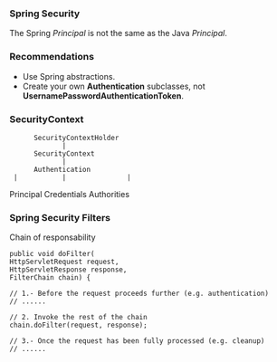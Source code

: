 ### Spring Security

The Spring *Principal* is not the same as the Java *Principal*.

### Recommendations

- Use Spring abstractions.
- Create your own **Authentication** subclasses, not **UsernamePasswordAuthenticationToken**.

### SecurityContext

          SecurityContextHolder
                 |
          SecurityContext
                 |
          Authentication
     |           |               |
Principal    Credentials    Authorities

### Spring Security Filters

Chain of responsability

```
public void doFilter(
HttpServletRequest request,
HttpServletResponse response,
FilterChain chain) {

// 1.- Before the request proceeds further (e.g. authentication)
// ......

// 2. Invoke the rest of the chain
chain.doFilter(request, response);

// 3.- Once the request has been fully processed (e.g. cleanup)
// ......

